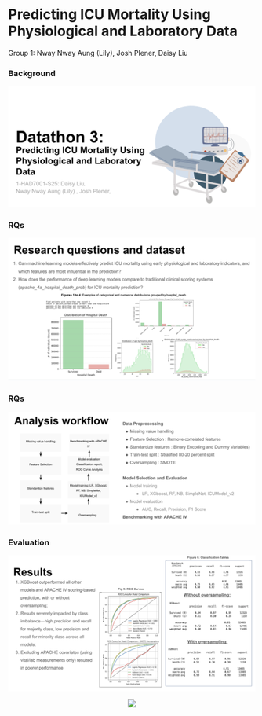 
# Predicting ICU Mortality Using Physiological and Laboratory Data

Group 1: Nway Nway Aung (Lily), Josh Plener, Daisy Liu

### Background 

<p align="center">
  <img src="./figures/fig1_Intro.png"/>
</p> 

### RQs

<p align="center">
  <img src="./figures/fig2_RQs.png"/>
</p> 

### RQs

<p align="center">
  <img src="./figures/fig3_Workflow.png"/>
</p> 

### Evaluation

<p align="center">
  <img src="./figures/fig4_Results.png"/>
</p> 
<p align="center">
  <img src="./figures/fig 7.Dice score for Sinus region.png"/>
</p> 